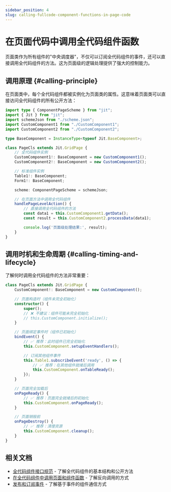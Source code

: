 ```yaml
---
sidebar_position: 4
slug: calling-fullcode-component-functions-in-page-code
---
```


# 在页面代码中调用全代码组件函数

页面类作为所有组件的"中央调度器"，不仅可以订阅全代码组件的事件，还可以直接调用全代码组件的方法。这为页面级的逻辑处理提供了强大的控制能力。

## 调用原理 {#calling-principle}

在页面类中，每个全代码组件都被实例化为页面类的属性。这意味着页面类可以直接访问全代码组件的所有公开方法：

```typescript title="page.ts 中的组件实例"
import type { ComponentPageScheme } from "jit";
import { Jit } from "jit";
import schemeJson from "./scheme.json";
import CustomComponent1 from "./CustomComponent1";
import CustomComponent2 from "./CustomComponent2";

type BaseComponent = InstanceType<typeof Jit.BaseComponent>;

class PageCls extends Jit.GridPage {
    // 全代码组件实例
    CustomComponent1!: BaseComponent = new CustomComponent1();
    CustomComponent2!: BaseComponent = new CustomComponent2();

    // 标准组件实例
    Table1!: BaseComponent;
    Form1!: BaseComponent;

    scheme: ComponentPageScheme = schemeJson;

    // 在页面方法中调用全代码组件
    handlePageLevelAction() {
        // 直接调用全代码组件的方法
        const data1 = this.CustomComponent1.getData();
        const result = this.CustomComponent2.processData(data1);

        console.log('页面级处理结果:', result);
    }
}
```

## 调用时机和生命周期 {#calling-timing-and-lifecycle}

了解何时调用全代码组件的方法非常重要：

```typescript title="生命周期中的调用时机"
class PageCls extends Jit.GridPage {
    CustomComponent!: BaseComponent = new CustomComponent();

    // 页面构造时（组件未完全初始化）
    constructor() {
        super();
        // ❌ 不建议：组件可能未完全初始化
        // this.CustomComponent.initialize();
    }

    // 页面绑定事件时（组件已初始化）
    bindEvent() {
        // ✅ 推荐：此时组件已完全初始化
        this.CustomComponent.setupEventHandlers();

        // 订阅其他组件事件
        this.Table1.subscribeEvent('ready', () => {
            // ✅ 推荐：在其他组件就绪后调用
            this.CustomComponent.onTableReady();
        });
    }

    // 页面完全加载后
    onPageReady() {
        // ✅ 推荐：页面完全就绪后的初始化
        this.CustomComponent.onPageReady();
    }

    // 页面销毁前
    onPageDestroy() {
        // ✅ 推荐：清理资源
        this.CustomComponent.cleanup();
    }
}
```

## 相关文档

- [全代码组件接口规范](./ui-component-interface-specifications) - 了解全代码组件的基本结构和公开方法
- [在全代码组件中调用页面和组件函数](./calling-page-and-component-functions-in-fullcode-components) - 了解反向调用的方式
- [发布和订阅事件](./emitting-events) - 了解基于事件的组件通信方式
